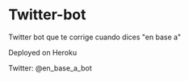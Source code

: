 # Twitter-bot
 Twitter bot que te corrige cuando dices "en base a"

 Deployed on Heroku

 Twitter: @en_base_a_bot
